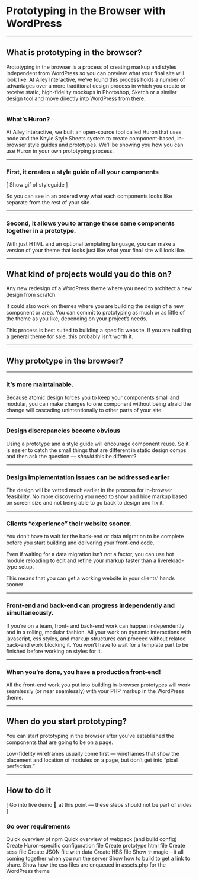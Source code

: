# Prototyping in the Browser with WordPress

---

## What is prototyping in the browser?

Prototyping in the browser is a process of creating markup and styles independent from WordPress so you can preview what your final site will look like. At Alley Interactive, we’ve found this process holds a number of advantages over a more traditional design process in which you create or receive static, high-fidelity mockups in Photoshop, Sketch or a similar design tool and move directly into WordPress from there.

---

### What’s Huron?

At Alley Interactive, we built an open-source tool called Huron that uses node and the Knyle Style Sheets system to create component-based, in-browser style guides and prototypes. We’ll be showing you how you can use Huron in your own prototyping process.

---

### First, it creates a style guide of all your components

[ Show gif of styleguide ]

So you can see in an ordered way what each components looks like separate from the rest of your site.

---

### Second, it allows you to arrange those same components together in a prototype.

With just HTML and an optional templating language, you can make a version of your theme that looks just like what your final site will look like.

---

## What kind of projects would you do this on?

Any new redesign of a WordPress theme where you need to architect a new design from scratch.

It could also work on themes where you are building the design of a new component or area. You can commit to prototyping as much or as little of the theme as you like, depending on your project’s needs.

This process is best suited to building a specific website. If you are building a general theme for sale, this probably isn’t worth it.

---

## Why prototype in the browser?

---

### It’s more maintainable.

Because atomic design forces you to keep your components small and modular, you can make changes to one component without being afraid the change will cascading unintentionally to other parts of your site.

---

### Design discrepancies become obvious

Using a prototype and a style guide will encourage component reuse. So it is easier to catch the small things that are different in static design comps and then ask the question — _should_ this be different?


---

### Design implementation issues can be addressed earlier

The design will be vetted much earlier in the process for in-browser feasibility. No more discovering you need to show and hide markup based on screen size and not being able to go back to design and fix it.

---

### Clients “experience” their website sooner.

You don’t have to wait for the back-end or data migration to be complete before you start building and delivering your front-end code.

Even if waiting for a data migration isn’t not a factor, you can use hot module reloading to edit and refine your markup faster than a livereload-type setup.

This means that you can get a working website in your clients’ hands sooner

---

### Front-end and back-end can progress independently and simultaneously.

If you’re on a team, front- and back-end work can happen independently and in a rolling, modular fashion. All your work on dynamic interactions with javascript, css styles, and markup structures can proceed without related back-end work blocking it. You won’t have to wait for a template part to be finished before working on styles for it.

---

### When you’re done, you have a production front-end!

All the front-end work you put into building in-browser prototypes will work seamlessly (or near seamlessly) with your PHP markup in the WordPress theme.

---

## When do you start prototyping?

You can start prototyping in the browser after you’ve established the components that are going to be on a page.

Low-fidelity wireframes usually come first — wireframes that show the placement and location of modules on a page, but don’t get into “pixel perfection.”

---

## How to do it

[ Go into live demo 🤞 at this point — these steps should not be part of slides ]

### Go over requirements

Quick overview of npm
Quick overview of webpack (and build config)
Create Huron-specific configuration file
Create prototype html file
Create scss file
Create JSON file with data
Create HBS file
Show ✨ magic - it all coming together when you run the server
Show how to build to get a link to share.
Show how the css files are enqueued in assets.php for the WordPress theme
